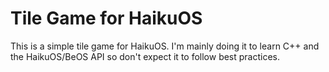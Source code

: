 # Tile Game for HaikuOS

This is a simple tile game for HaikuOS.  I'm mainly doing it to learn C++ and the HaikuOS/BeOS API so don't expect it to follow best practices.
